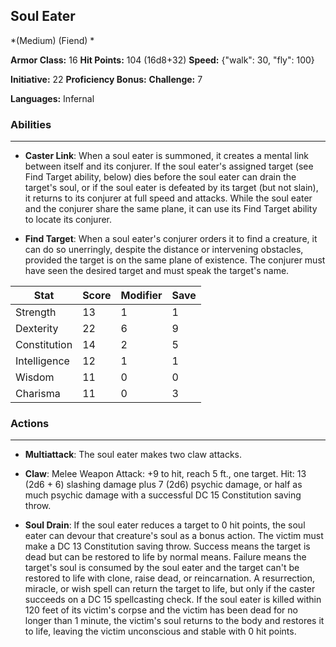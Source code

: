 ## Soul Eater
*(Medium) (Fiend) *

**Armor Class:** 16
**Hit Points:** 104 (16d8+32)
**Speed:** {"walk": 30, "fly": 100}

**Initiative:** 22
**Proficiency Bonus:**
**Challenge:** 7

**Languages:** Infernal

### Abilities
 --- 
- **Caster Link**: When a soul eater is summoned, it creates a mental link between itself and its conjurer. If the soul eater's assigned target (see Find Target ability, below) dies before the soul eater can drain the target's soul, or if the soul eater is defeated by its target (but not slain), it returns to its conjurer at full speed and attacks. While the soul eater and the conjurer share the same plane, it can use its Find Target ability to locate its conjurer.

- **Find Target**: When a soul eater's conjurer orders it to find a creature, it can do so unerringly, despite the distance or intervening obstacles, provided the target is on the same plane of existence. The conjurer must have seen the desired target and must speak the target's name.



| Stat | Score | Modifier | Save |
| ---- | ---- | ---- | ---- |
| Strength | 13 | 1 | 1 |
| Dexterity | 22 | 6 | 9 |
| Constitution | 14 | 2 | 5 |
| Intelligence | 12 | 1 | 1 |
| Wisdom | 11 | 0 | 0 |
| Charisma | 11 | 0 | 3 |

### Actions
 --- 
- **Multiattack**: The soul eater makes two claw attacks.

- **Claw**: Melee Weapon Attack: +9 to hit, reach 5 ft., one target. Hit: 13 (2d6 + 6) slashing damage plus 7 (2d6) psychic damage, or half as much psychic damage with a successful DC 15 Constitution saving throw.

- **Soul Drain**: If the soul eater reduces a target to 0 hit points, the soul eater can devour that creature's soul as a bonus action. The victim must make a DC 13 Constitution saving throw. Success means the target is dead but can be restored to life by normal means. Failure means the target's soul is consumed by the soul eater and the target can't be restored to life with clone, raise dead, or reincarnation. A resurrection, miracle, or wish spell can return the target to life, but only if the caster succeeds on a DC 15 spellcasting check. If the soul eater is killed within 120 feet of its victim's corpse and the victim has been dead for no longer than 1 minute, the victim's soul returns to the body and restores it to life, leaving the victim unconscious and stable with 0 hit points.

